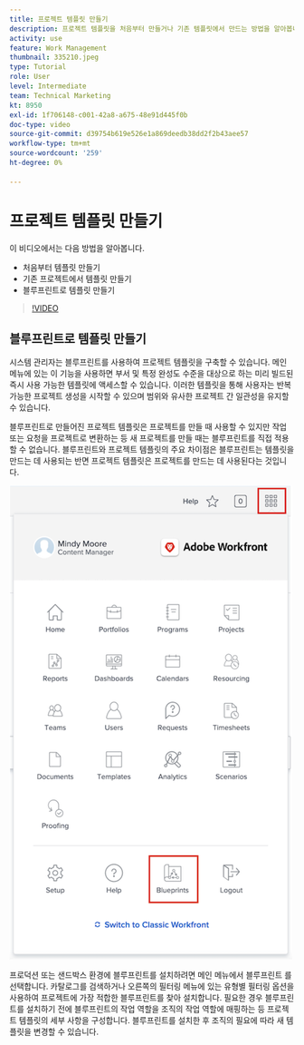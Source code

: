 ```yaml
---
title: 프로젝트 템플릿 만들기
description: 프로젝트 템플릿을 처음부터 만들거나 기존 템플릿에서 만드는 방법을 알아봅니다.
activity: use
feature: Work Management
thumbnail: 335210.jpeg
type: Tutorial
role: User
level: Intermediate
team: Technical Marketing
kt: 8950
exl-id: 1f706148-c001-42a8-a675-48e91d445f0b
doc-type: video
source-git-commit: d39754b619e526e1a869deedb38dd2f2b43aee57
workflow-type: tm+mt
source-wordcount: '259'
ht-degree: 0%

---
```


# 프로젝트 템플릿 만들기

이 비디오에서는 다음 방법을 알아봅니다.

* 처음부터 템플릿 만들기
* 기존 프로젝트에서 템플릿 만들기
* 블루프린트로 템플릿 만들기

>[!VIDEO](https://video.tv.adobe.com/v/335210/?quality=12)

## 블루프린트로 템플릿 만들기

시스템 관리자는 블루프린트를 사용하여 프로젝트 템플릿을 구축할 수 있습니다. 메인 메뉴에 있는 이 기능을 사용하면 부서 및 특정 완성도 수준을 대상으로 하는 미리 빌드된 즉시 사용 가능한 템플릿에 액세스할 수 있습니다. 이러한 템플릿을 통해 사용자는 반복 가능한 프로젝트 생성을 시작할 수 있으며 범위와 유사한 프로젝트 간 일관성을 유지할 수 있습니다.

블루프린트로 만들어진 프로젝트 템플릿은 프로젝트를 만들 때 사용할 수 있지만 작업 또는 요청을 프로젝트로 변환하는 등 새 프로젝트를 만들 때는 블루프린트를 직접 적용할 수 없습니다. 블루프린트와 프로젝트 템플릿의 주요 차이점은 블루프린트는 템플릿을 만드는 데 사용되는 반면 프로젝트 템플릿은 프로젝트를 만드는 데 사용된다는 것입니다.

![메인 메뉴의 블루프린트](assets/pt-blueprints-01.png)

프로덕션 또는 샌드박스 환경에 블루프린트를 설치하려면 메인 메뉴에서 블루프린트 를 선택합니다. 카탈로그를 검색하거나 오른쪽의 필터링 메뉴에 있는 유형별 필터링 옵션을 사용하여 프로젝트에 가장 적합한 블루프린트를 찾아 설치합니다. 필요한 경우 블루프린트를 설치하기 전에 블루프린트의 작업 역할을 조직의 작업 역할에 매핑하는 등 프로젝트 템플릿의 세부 사항을 구성합니다. 블루프린트를 설치한 후 조직의 필요에 따라 새 템플릿을 변경할 수 있습니다.
